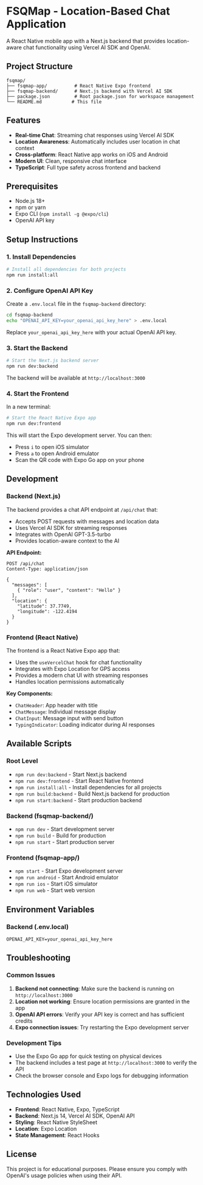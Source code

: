 # FSQMap - Location-Based Chat Application

A React Native mobile app with a Next.js backend that provides location-aware chat functionality using Vercel AI SDK and OpenAI.

## Project Structure

```
fsqmap/
├── fsqmap-app/          # React Native Expo frontend
├── fsqmap-backend/      # Next.js backend with Vercel AI SDK
├── package.json         # Root package.json for workspace management
└── README.md           # This file
```

## Features

- **Real-time Chat**: Streaming chat responses using Vercel AI SDK
- **Location Awareness**: Automatically includes user location in chat context
- **Cross-platform**: React Native app works on iOS and Android
- **Modern UI**: Clean, responsive chat interface
- **TypeScript**: Full type safety across frontend and backend

## Prerequisites

- Node.js 18+ 
- npm or yarn
- Expo CLI (`npm install -g @expo/cli`)
- OpenAI API key

## Setup Instructions

### 1. Install Dependencies

```bash
# Install all dependencies for both projects
npm run install:all
```

### 2. Configure OpenAI API Key

Create a `.env.local` file in the `fsqmap-backend` directory:

```bash
cd fsqmap-backend
echo "OPENAI_API_KEY=your_openai_api_key_here" > .env.local
```

Replace `your_openai_api_key_here` with your actual OpenAI API key.

### 3. Start the Backend

```bash
# Start the Next.js backend server
npm run dev:backend
```

The backend will be available at `http://localhost:3000`

### 4. Start the Frontend

In a new terminal:

```bash
# Start the React Native Expo app
npm run dev:frontend
```

This will start the Expo development server. You can then:
- Press `i` to open iOS simulator
- Press `a` to open Android emulator
- Scan the QR code with Expo Go app on your phone

## Development

### Backend (Next.js)

The backend provides a chat API endpoint at `/api/chat` that:

- Accepts POST requests with messages and location data
- Uses Vercel AI SDK for streaming responses
- Integrates with OpenAI GPT-3.5-turbo
- Provides location-aware context to the AI

**API Endpoint:**
```
POST /api/chat
Content-Type: application/json

{
  "messages": [
    { "role": "user", "content": "Hello" }
  ],
  "location": {
    "latitude": 37.7749,
    "longitude": -122.4194
  }
}
```

### Frontend (React Native)

The frontend is a React Native Expo app that:

- Uses the `useVercelChat` hook for chat functionality
- Integrates with Expo Location for GPS access
- Provides a modern chat UI with streaming responses
- Handles location permissions automatically

**Key Components:**
- `ChatHeader`: App header with title
- `ChatMessage`: Individual message display
- `ChatInput`: Message input with send button
- `TypingIndicator`: Loading indicator during AI responses

## Available Scripts

### Root Level
- `npm run dev:backend` - Start Next.js backend
- `npm run dev:frontend` - Start React Native frontend
- `npm run install:all` - Install dependencies for all projects
- `npm run build:backend` - Build Next.js backend for production
- `npm run start:backend` - Start production backend

### Backend (fsqmap-backend/)
- `npm run dev` - Start development server
- `npm run build` - Build for production
- `npm run start` - Start production server

### Frontend (fsqmap-app/)
- `npm start` - Start Expo development server
- `npm run android` - Start Android emulator
- `npm run ios` - Start iOS simulator
- `npm run web` - Start web version

## Environment Variables

### Backend (.env.local)
```
OPENAI_API_KEY=your_openai_api_key_here
```

## Troubleshooting

### Common Issues

1. **Backend not connecting**: Make sure the backend is running on `http://localhost:3000`
2. **Location not working**: Ensure location permissions are granted in the app
3. **OpenAI API errors**: Verify your API key is correct and has sufficient credits
4. **Expo connection issues**: Try restarting the Expo development server

### Development Tips

- Use the Expo Go app for quick testing on physical devices
- The backend includes a test page at `http://localhost:3000` to verify the API
- Check the browser console and Expo logs for debugging information

## Technologies Used

- **Frontend**: React Native, Expo, TypeScript
- **Backend**: Next.js 14, Vercel AI SDK, OpenAI API
- **Styling**: React Native StyleSheet
- **Location**: Expo Location
- **State Management**: React Hooks

## License

This project is for educational purposes. Please ensure you comply with OpenAI's usage policies when using their API. 